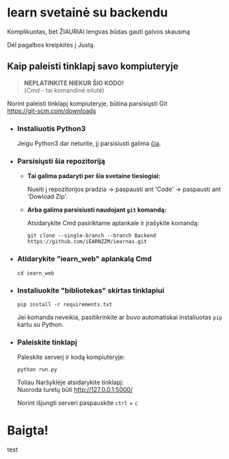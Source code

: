 # Iearn svetainė su backendu

Komplikuotas, bet ŽIAURIAI lengvas būdas gauti galvos skausmą

Dėl pagalbos kreipkitės į Justą.

## Kaip paleisti tinklapį savo kompiuteryje
> **NEPLATINKITE NIEKUR ŠIO KODO!**  
> (_Cmd_ - tai komandinė eilutė)

Norint paleisti tinklapį kompiuteryje, būtina parsisiųsti Git  
https://git-scm.com/downloads

* ### Instaliuotis Python3 ###

    Jeigu Python3 dar neturite, jį parsisiusti galima [čia](https://www.python.org/downloads/).

* ### Parsisiųsti šia repozitoriją ###

    * **Tai galima padaryti per šia svetaine tiesiogiai:**
    
        Nueiti į repozitorijos pradzia -> paspausti ant  'Code' -> paspausti ant 'Dowload Zip'.
    * **Arba galima parsisiusti naudojant `git` komandą:**
    
        Atsidarykite Cmd pasiriktame aplankale ir įrašykite komandą:
        ```
        git clone --single-branch --branch Backend https://github.com/iEARNZZM/iearnas.git
        ```
* ### Atidarykite "iearn_web" aplankalą Cmd ###
    ```
    cd iearn_web
    ```
* ### Instaliuokite "bibliotekas" skirtas tinklapiui ###
    ```
    pip install -r requirements.txt
    ```
    Jei komanda neveikia, pasitikrinkite ar buvo automatiskai instaliuotas `pip` kartu su Python.
* ### Paleiskite tinklapį ###
    Paleskite serverį ir kodą kompiuteryje:
    ```
    python run.py
    ```
    Toliau Naršyklėje atsidarykite tinklapį:  
    Nuoroda turetų būti http://127.0.0.1:5000/
    
    Norint išjungti serveri paspauskite `ctrl` + `c`
    
# Baigta!

test

        
    
